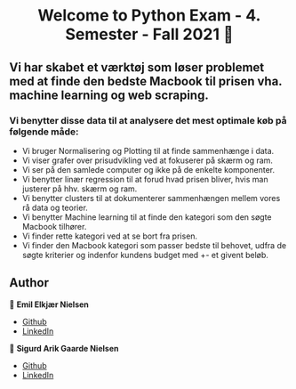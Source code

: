<h1 align="center">Welcome to Python Exam - 4. Semester - Fall 2021 👋</h1>
<p>

## Vi har skabet et værktøj som løser problemet med at finde den bedste Macbook til prisen vha. machine learning og web scraping. 

### Vi benytter disse data til at analysere det mest optimale køb på følgende måde:
- Vi bruger Normalisering og Plotting til at finde sammenhænge i data.
- Vi viser grafer over prisudvikling ved at fokuserer på skærm og ram.
- Vi ser på den samlede computer og ikke på de enkelte komponenter.
- Vi benytter linær regression til at forud hvad prisen bliver, hvis man justerer på hhv. skærm og ram.
- Vi benytter clusters til at dokumenterer sammenhængen mellem vores rå data og teorier.
- Vi benytter Machine learning til at finde den kategori som den søgte Macbook tilhører.
 - Vi finder rette kategori ved at se bort fra prisen.
 - Vi finder den Macbook kategori som passer bedste til behovet, udfra de søgte kriterier og indenfor kundens budget med +- et givent beløb.

</p>

## Author

👤 **Emil Elkjær Nielsen**

* [Github](https://github.com/eelkjaer)
* [LinkedIn](https://linkedin.com/in/emil-elkjær)

👤 **Sigurd Arik Gaarde Nielsen**

* [Github](https://github.com/ariktwena)
* [LinkedIn](https://www.linkedin.com/in/arik-gaarde-nielsen-3a54255/)